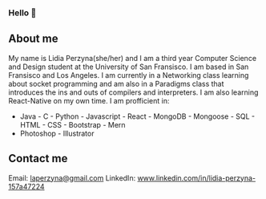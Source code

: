 ### Hello 👋

<!--
**laperzyna/laperzyna** is a ✨ _special_ ✨ repository because its `README.md` (this file) appears on your GitHub profile.

Here are some ideas to get you started:

- 🔭 I’m currently working on ...
- 🌱 I’m currently learning ...
- 👯 I’m looking to collaborate on ...
- 🤔 I’m looking for help with ...
- 💬 Ask me about ...
- 📫 How to reach me: ...
- 😄 Pronouns: ...
- ⚡ Fun fact: ...
-->

## About me
My name is Lidia Perzyna(she/her) and I am a third year Computer Science and Design student at the University of San Fransisco. I am based in San Fransisco and Los Angeles. I am currently in a Networking class learning about socket programming and am also in a Paradigms class that introduces the ins and outs of compilers and interpreters. I am also learning React-Native on my own time.
I am profficient in: 
  - Java    - C   - Python    - Javascript    - React   - MongoDB   - Mongoose    - SQL   - HTML    - CSS   - Bootstrap   - Mern
  - Photoshop   - Illustrator

## Contact me
Email: laperzyna@gmail.com
LinkedIn: www.linkedin.com/in/lidia-perzyna-157a47224
